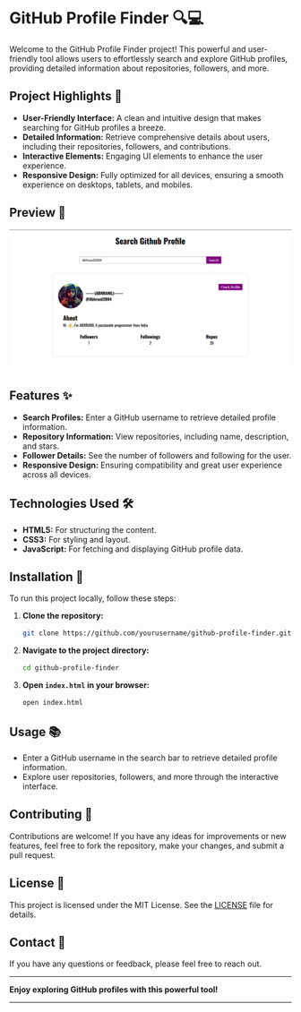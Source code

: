 # GitHub Profile Finder 🔍💻

Welcome to the GitHub Profile Finder project! This powerful and user-friendly tool allows users to effortlessly search and explore GitHub profiles, providing detailed information about repositories, followers, and more.

## Project Highlights 🌟

- **User-Friendly Interface:** A clean and intuitive design that makes searching for GitHub profiles a breeze.
- **Detailed Information:** Retrieve comprehensive details about users, including their repositories, followers, and contributions.
- **Interactive Elements:** Engaging UI elements to enhance the user experience.
- **Responsive Design:** Fully optimized for all devices, ensuring a smooth experience on desktops, tablets, and mobiles.

## Preview 📸

![GitHub Profile Finder Screenshot](https://github.com/Abhranil2004/GitHub-Profile-Finder/blob/general/Screenshot%202024-07-12%20164830.png)

## Features ✨

- **Search Profiles:** Enter a GitHub username to retrieve detailed profile information.
- **Repository Information:** View repositories, including name, description, and stars.
- **Follower Details:** See the number of followers and following for the user.
- **Responsive Design:** Ensuring compatibility and great user experience across all devices.

## Technologies Used 🛠️

- **HTML5:** For structuring the content.
- **CSS3:** For styling and layout.
- **JavaScript:** For fetching and displaying GitHub profile data.

## Installation 🔧

To run this project locally, follow these steps:

1. **Clone the repository:**
    ```bash
    git clone https://github.com/yourusername/github-profile-finder.git
    ```
2. **Navigate to the project directory:**
    ```bash
    cd github-profile-finder
    ```
3. **Open `index.html` in your browser:**
    ```bash
    open index.html
    ```

## Usage 📚

- Enter a GitHub username in the search bar to retrieve detailed profile information.
- Explore user repositories, followers, and more through the interactive interface.

## Contributing 🤝

Contributions are welcome! If you have any ideas for improvements or new features, feel free to fork the repository, make your changes, and submit a pull request.

## License 📄

This project is licensed under the MIT License. See the [LICENSE](https://github.com/Abhranil2004/GitHub-Profile-Finder/blob/general/SECURITY.md) file for details.

## Contact 📧

If you have any questions or feedback, please feel free to reach out.

---

**Enjoy exploring GitHub profiles with this powerful tool!**

---

